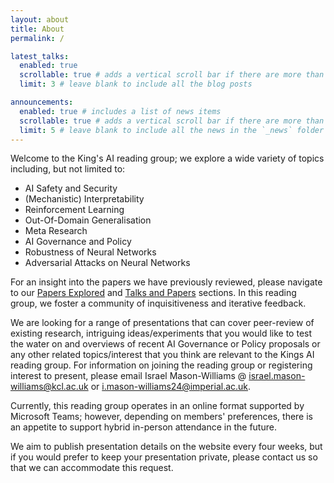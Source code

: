 ```yaml
---
layout: about
title: About
permalink: /

latest_talks:
  enabled: true
  scrollable: true # adds a vertical scroll bar if there are more than 3 new posts items
  limit: 3 # leave blank to include all the blog posts

announcements:
  enabled: true # includes a list of news items
  scrollable: true # adds a vertical scroll bar if there are more than 3 news items
  limit: 5 # leave blank to include all the news in the `_news` folder
---
```


Welcome to the King's AI reading group; we explore a wide variety of topics including, but not limited to:

- AI Safety and Security
- (Mechanistic) Interpretability
- Reinforcement Learning
- Out-Of-Domain Generalisation 
- Meta Research
- AI Governance and Policy
- Robustness of Neural Networks
- Adversarial Attacks on Neural Networks

For an insight into the papers we have previously reviewed, please navigate to our <a href="/papers-explored/index.html">Papers Explored</a> and <a href="/talks-and-papers/index.html">Talks and Papers</a> sections. In this reading group, we foster a community of inquisitiveness and iterative feedback. 

We are looking for a range of presentations that can cover peer-review of existing research, intriguing ideas/experiments that you would like to test the water on and overviews of recent AI Governance or Policy proposals or any other related topics/interest that you think are relevant to the Kings AI reading group. For information on joining the reading group or registering interest to present, please email Israel Mason-Williams @ <israel.mason-williams@kcl.ac.uk> or <i.mason-williams24@imperial.ac.uk>. 

Currently, this reading group operates in an online format supported by Microsoft Teams; however, depending on members' preferences, there is an appetite to support hybrid in-person attendance in the future.

We aim to publish presentation details on the website every four weeks, but if you would prefer to keep your presentation private, please contact us so that we can accommodate this request. 
